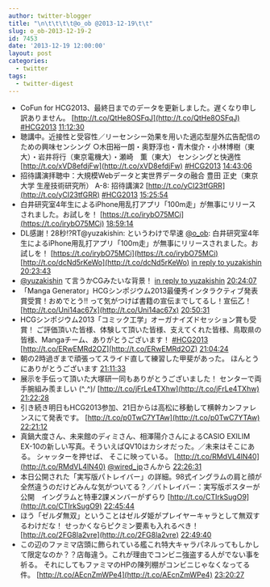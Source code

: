 ```yaml
---
author: twitter-blogger
title: "\n\t\t\t\t@o_ob @2013-12-19\t\t"
slug: o_ob-2013-12-19-2
id: 7453
date: '2013-12-19 12:00:00'
layout: post
categories:
  - twitter
tags:
  - twitter-digest
---
```


*   CoFun for HCG2013、最終日までのデータを更新しました。遅くなり申し訳ありません。 [http://t.co/QtHe8OSFqJ](http://t.co/QtHe8OSFqJ) [#HCG2013](http://search.twitter.com/search?q=%23HCG2013) [11:12:30](http://twitter.com/o_ob/statuses/413492004899655680)
*   聴講中。近接性と受容性／リーセンシー効果を用いた適応型屋外広告配信のための興味センシング ○木田裕一朗・奥野淳也・青木俊介・小林博樹（東大）・岩井将行（東京電機大）・瀬崎　薫（東大） センシングと快適性 [http://t.co/xVD8efdjFw](http://t.co/xVD8efdjFw) [#HCG2013](http://search.twitter.com/search?q=%23HCG2013) [14:43:06](http://twitter.com/o_ob/statuses/413545000933134336)
*   招待講演拝聴中：大規模Webデータと実世界データの融合 豊田 正史（東京大学 生産技術研究所） A-8: 招待講演2 [http://t.co/yCI23tfGRR](http://t.co/yCI23tfGRR) [#HCG2013](http://search.twitter.com/search?q=%23HCG2013) [15:25:54](http://twitter.com/o_ob/statuses/413555773302517760)
*   白井研究室4年生によるiPhone用乱打アプリ「100m走」が無事にリリースされました。お試しを！ [https://t.co/irybO75MCi](https://t.co/irybO75MCi) [18:59:14](http://twitter.com/o_ob/statuses/413609459223498752)
*   DL感謝！28秒⁉︎RT@yuzakishin: というわけで早速 [@o_ob](http://twitter.com/o_ob): 白井研究室4年生によるiPhone用乱打アプリ「100m走」が無事にリリースされました。お試しを！ [https://t.co/irybO75MCi](https://t.co/irybO75MCi) [http://t.co/dcNd5rKeWo](http://t.co/dcNd5rKeWo) [in reply to yuzakishin](http://twitter.com/yuzakishin/statuses/413629532726648832) [20:23:43](http://twitter.com/o_ob/statuses/413630720792227840)
*   [@yuzakishin](http://twitter.com/yuzakishin) て言うかCGみたいな背景！ [in reply to yuzakishin](http://twitter.com/yuzakishin/statuses/413629532726648832) [20:24:07](http://twitter.com/o_ob/statuses/413630822965460992)
*   「Manga Generator」HCGシンポジウム2013最優秀インタラクティブ発表賞受賞！おめでとう‼︎ って気がつけば書籍の宣伝までしてるし！宣伝乙！ [http://t.co/Uni14ac67x](http://t.co/Uni14ac67x) [20:50:31](http://twitter.com/o_ob/statuses/413637464621084672)
*   HCGシンポジウム2013「コミック工学」オーガナイズドセッション賞も受賞！ ご評価頂いた皆様、体験して頂いた皆様、支えてくれた皆様、鳥取県の皆様、Mangaチーム、ありがとうございます！ [#HCG2013](http://search.twitter.com/search?q=%23HCG2013) [http://t.co/ERwEMRd2OZ](http://t.co/ERwEMRd2OZ) [21:04:24](http://twitter.com/o_ob/statuses/413640960351162368)
*   朝の2時過ぎまで頑張ってスライド直して練習した甲斐があった。 ほんとうにありがとうございます [21:11:33](http://twitter.com/o_ob/statuses/413642759845593088)
*   展示を手伝って頂いた大塚研一同もありがとうございました！ センターで両手腕組み羨ましい \(^_^)/ [http://t.co/jFrLe4TXhw](http://t.co/jFrLe4TXhw) [21:22:28](http://twitter.com/o_ob/statuses/413645506905378816)
*   引き続き明日もHCG2013参加、21日からは高松に移動して横幹カンファレンスにて発表です。 [http://t.co/p0TwC7YTAw](http://t.co/p0TwC7YTAw) [22:21:12](http://twitter.com/o_ob/statuses/413660288374697984)
*   真鍋大度さん、未来館のディミさん、相澤陽介さんによるCASIO EXILIM EX-10の新しい写真。そういえばQV10はカシオだった。／未来はそこにある。 シャッターを押せば、 そこに映っている。 [http://t.co/RMdVL4lN40](http://t.co/RMdVL4lN40) [@wired_jp](http://twitter.com/wired_jp)さんから [22:26:31](http://twitter.com/o_ob/statuses/413661623010615297)
*   本日公開された「実写版パトレイバー」の詳細。98式イングラムの肩と顔が全然違うのだけどみんな気がついてる？／パトレイバー：実写版ポスターが公開　イングラムと特車2課メンバーがずらり [http://t.co/CTIrkSugO9](http://t.co/CTIrkSugO9) [22:45:44](http://twitter.com/o_ob/statuses/413666463023525888)
*   ほう「ゼルダ無双」ということはゼルダ姫がプレイヤーキャラとして無双するわけだな！ せっかくならピクミン要素も入れるべき！ [http://t.co/2FG8la2vre](http://t.co/2FG8la2vre) [22:49:40](http://twitter.com/o_ob/statuses/413667449246978048)
*   この辺のファミマ店頭に飾られている艦これ特大キャラパネルってもしかして限定なのか？？店毎違う。これが理由でコンビニ強盗する人がでない事を祈る。 それにしてもファミマのHPの陳列棚がコンビニじゃなくなってる件。 [http://t.co/AEcnZmWPe4](http://t.co/AEcnZmWPe4) [23:20:27](http://twitter.com/o_ob/statuses/413675198626271232)